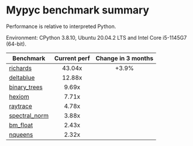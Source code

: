 # Mypyc benchmark summary

Performance is relative to interpreted Python.

Environment: CPython 3.8.10, Ubuntu 20.04.2 LTS and Intel Core i5-1145G7 (64-bit).

| Benchmark | Current perf | Change in 3 months |
| --- | :---: | :---: |
| [richards](benchmarks/richards.md) | 43.04x | +3.9% |
| [deltablue](benchmarks/deltablue.md) | 12.88x |  |
| [binary_trees](benchmarks/binary_trees.md) | 9.69x |  |
| [hexiom](benchmarks/hexiom.md) | 7.71x |  |
| [raytrace](benchmarks/raytrace.md) | 4.78x |  |
| [spectral_norm](benchmarks/spectral_norm.md) | 3.88x |  |
| [bm_float](benchmarks/bm_float.md) | 2.43x |  |
| [nqueens](benchmarks/nqueens.md) | 2.32x |  |
